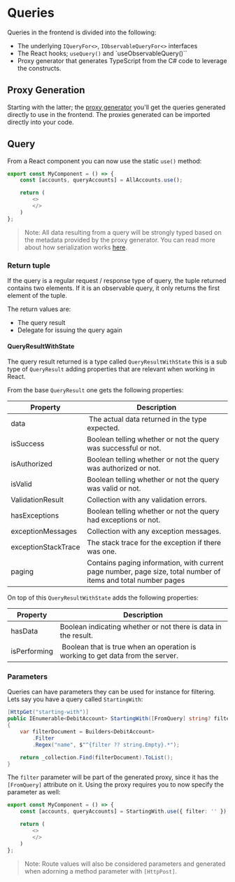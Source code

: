 # Queries

Queries in the frontend is divided into the following:

- The underlying `IQueryFor<>`, `IObservableQueryFor<>` interfaces
- The React hooks; `useQuery()` and `useObservableQuery()``
- Proxy generator that generates TypeScript from the C# code to leverage the constructs.

## Proxy Generation

Starting with the latter; the [proxy generator](./proxy-generation.md) you'll get the queries generated directly to use
in the frontend. The proxies generated can be imported directly into your code.

## Query

From a React component you can now use the static `use()` method:

```typescript
export const MyComponent = () => {
    const [accounts, queryAccounts] = AllAccounts.use();

    return (
        <>
        </>
    )
};
```

> Note: All data resulting from a query will be strongly typed based on the metadata provided by the proxy generator.
> You can read more about how serialization works [here](../../../fundamentals/serialization.md).

### Return tuple

If the query is a regular request / response type of query, the tuple returned contains two elements.
If it is an observable query, it only returns the first element of the tuple.

The return values are:

- The query result
- Delegate for issuing the query again

#### QueryResultWithState

The query result returned is a type called `QueryResultWithState` this is a sub type of `QueryResult`
adding properties that are relevant when working in React.

From the base `QueryResult` one gets the following properties:

| Property | Description |
| -------- | ----------- |
| data     | The actual data returned in the type expected. |
| isSuccess | Boolean telling whether or not the query was successful or not. |
| isAuthorized | Boolean telling whether or not the query was authorized or not. |
| isValid | Boolean telling whether or not the query was valid or not. |
| ValidationResult | Collection with any validation errors. |
| hasExceptions | Boolean telling whether or not the query had exceptions or not. |
| exceptionMessages | Collection with any exception messages. |
| exceptionStackTrace | The stack trace for the exception if there was one. |
| paging | Contains paging information, with current page number, page size, total number of items and total number pages |

On top of this `QueryResultWithState` adds the following properties:

| Property | Description |
| -------- | ----------- |
| hasData  | Boolean indicating whether or not there is data in the result. |
| isPerforming | Boolean that is true when an operation is working to get data from the server. |

### Parameters

Queries can have parameters they can be used for instance for filtering.
Lets say you have a query called `StartingWith`:

```csharp
[HttpGet("starting-with")]
public IEnumerable<DebitAccount> StartingWith([FromQuery] string? filter)
{
    var filterDocument = Builders<DebitAccount>
        .Filter
        .Regex("name", $"^{filter ?? string.Empty}.*");

    return _collection.Find(filterDocument).ToList();
}
```

The `filter` parameter will be part of the generated proxy, since it has the `[FromQuery]`
attribute on it. Using the proxy requires you to now specify the parameter as well:

```typescript
export const MyComponent = () => {
    const [accounts, queryAccounts] = StartingWith.use({ filter: '' });

    return (
        <>
        </>
    )
};
```

> Note: Route values will also be considered parameters and generated when adorning
> a method parameter with `[HttpPost]`.
